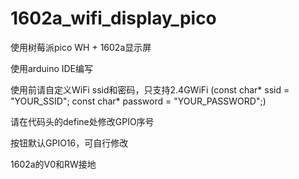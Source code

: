 # 1602a_wifi_display_pico

使用树莓派pico WH + 1602a显示屏

使用arduino IDE编写

使用前请自定义WiFi ssid和密码，只支持2.4GWiFi
(const char* ssid = "YOUR_SSID";
const char* password = "YOUR_PASSWORD";)

请在代码头的define处修改GPIO序号

按钮默认GPIO16，可自行修改

1602a的V0和RW接地